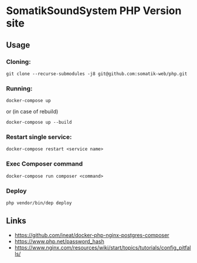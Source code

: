 # SomatikSoundSystem PHP Version site

## Usage

### Cloning:
```shell script
git clone --recurse-submodules -j8 git@github.com:somatik-web/php.git
```

### Running:
```shell script
docker-compose up
```
or (in case of rebuild)
```shell script
docker-compose up --build
```

### Restart single service:
```shell script
docker-compose restart <service name>
```

### Exec Composer command
```shell script
docker-compose run composer <command>
```

### Deploy
```shell
php vendor/bin/dep deploy
```

## Links
- https://github.com/ineat/docker-php-nginx-postgres-composer
- https://www.php.net/password_hash
-  https://www.nginx.com/resources/wiki/start/topics/tutorials/config_pitfalls/
